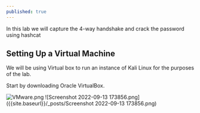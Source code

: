```yaml
---
published: true
---
```

In this lab we will capture the 4-way handshake and crack the password using hashcat

## Setting Up a Virtual Machine

We will be using Virtual box to run an instance of Kali Linux for the purposes of the lab. 

Start by downloading Oracle VirtualBox.

![VMware.png]({{site.baseurl}}/images/VMware.png)
![Screenshot 2022-09-13 173856.png]({{site.baseurl}}/_posts/Screenshot 2022-09-13 173856.png)

